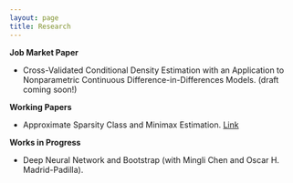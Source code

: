 ```yaml
---
layout: page
title: Research
---
```



**Job Market Paper**

* Cross-Validated Conditional Density Estimation with an Application to Nonparametric Continuous Difference-in-Differences Models. (draft coming soon!)


**Working Papers**

* Approximate Sparsity Class and Minimax Estimation. [Link](/notes/minimax_joe.pdf)


**Works in Progress**

* Deep Neural Network and Bootstrap (with Mingli Chen and Oscar H. Madrid-Padilla).

